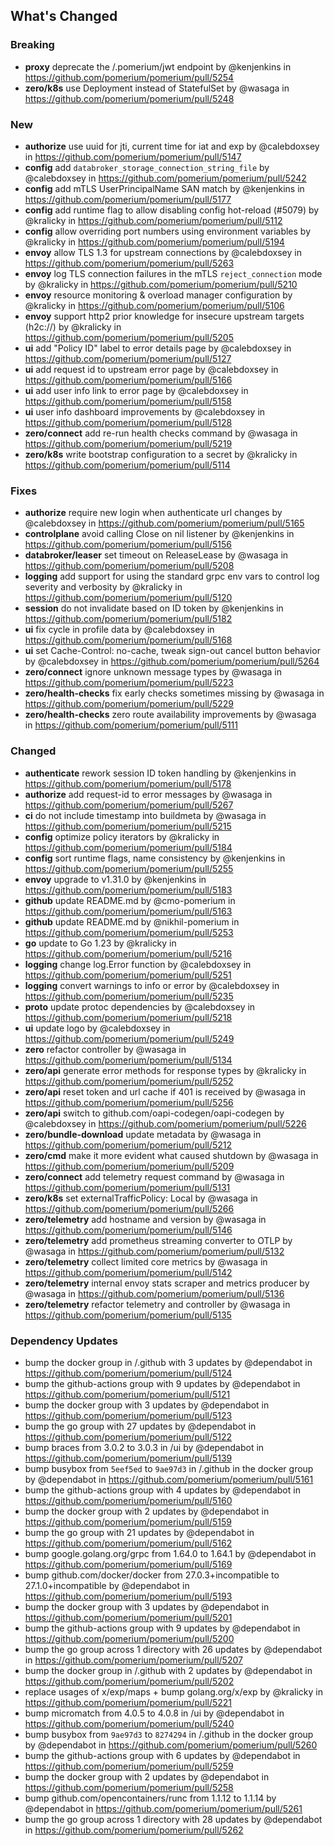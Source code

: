 ## What's Changed

### Breaking
* **proxy** deprecate the /.pomerium/jwt endpoint by @kenjenkins in https://github.com/pomerium/pomerium/pull/5254
* **zero/k8s** use Deployment instead of StatefulSet by @wasaga in https://github.com/pomerium/pomerium/pull/5248

### New
* **authorize** use uuid for jti, current time for iat and exp by @calebdoxsey in https://github.com/pomerium/pomerium/pull/5147
* **config** add `databroker_storage_connection_string_file` by @calebdoxsey in https://github.com/pomerium/pomerium/pull/5242
* **config** add mTLS UserPrincipalName SAN match by @kenjenkins in https://github.com/pomerium/pomerium/pull/5177
* **config** add runtime flag to allow disabling config hot-reload (#5079) by @kralicky in https://github.com/pomerium/pomerium/pull/5112
* **config** allow overriding port numbers using environment variables by @kralicky in https://github.com/pomerium/pomerium/pull/5194
* **envoy** allow TLS 1.3 for upstream connections by @calebdoxsey in https://github.com/pomerium/pomerium/pull/5263
* **envoy** log TLS connection failures in the mTLS `reject_connection` mode by @kralicky in https://github.com/pomerium/pomerium/pull/5210
* **envoy** resource monitoring & overload manager configuration by @kralicky in https://github.com/pomerium/pomerium/pull/5106
* **envoy** support http2 prior knowledge for insecure upstream targets (h2c://) by @kralicky in https://github.com/pomerium/pomerium/pull/5205
* **ui** add "Policy ID" label to error details page by @calebdoxsey in https://github.com/pomerium/pomerium/pull/5127
* **ui** add request id to upstream error page by @calebdoxsey in https://github.com/pomerium/pomerium/pull/5166
* **ui** add user info link to error page by @calebdoxsey in https://github.com/pomerium/pomerium/pull/5158
* **ui** user info dashboard improvements by @calebdoxsey in https://github.com/pomerium/pomerium/pull/5128
* **zero/connect** add re-run health checks command by @wasaga in https://github.com/pomerium/pomerium/pull/5219
* **zero/k8s** write bootstrap configuration to a secret by @kralicky in https://github.com/pomerium/pomerium/pull/5114

### Fixes
* **authorize** require new login when authenticate url changes by @calebdoxsey in https://github.com/pomerium/pomerium/pull/5165
* **controlplane** avoid calling Close on nil listener by @kenjenkins in https://github.com/pomerium/pomerium/pull/5156
* **databroker/leaser** set timeout on ReleaseLease by @wasaga in https://github.com/pomerium/pomerium/pull/5208
* **logging** add support for using the standard grpc env vars to control log severity and verbosity by @kralicky in https://github.com/pomerium/pomerium/pull/5120
* **session** do not invalidate based on ID token by @kenjenkins in https://github.com/pomerium/pomerium/pull/5182
* **ui** fix cycle in profile data by @calebdoxsey in https://github.com/pomerium/pomerium/pull/5168
* **ui** set Cache-Control: no-cache, tweak sign-out cancel button behavior by @calebdoxsey in https://github.com/pomerium/pomerium/pull/5264
* **zero/connect** ignore unknown message types by @wasaga in https://github.com/pomerium/pomerium/pull/5223
* **zero/health-checks** fix early checks sometimes missing by @wasaga in https://github.com/pomerium/pomerium/pull/5229
* **zero/health-checks** zero route availability improvements by @wasaga in https://github.com/pomerium/pomerium/pull/5111

### Changed
* **authenticate** rework session ID token handling by @kenjenkins in https://github.com/pomerium/pomerium/pull/5178
* **authorize** add request-id to error messages by @wasaga in https://github.com/pomerium/pomerium/pull/5267
* **ci** do not include timestamp into buildmeta by @wasaga in https://github.com/pomerium/pomerium/pull/5215
* **config** optimize policy iterators by @kralicky in https://github.com/pomerium/pomerium/pull/5184
* **config** sort runtime flags, name consistency by @kenjenkins in https://github.com/pomerium/pomerium/pull/5255
* **envoy** upgrade to v1.31.0 by @kenjenkins in https://github.com/pomerium/pomerium/pull/5183
* **github** update README.md by @cmo-pomerium in https://github.com/pomerium/pomerium/pull/5163
* **github** update README.md by @nikhil-pomerium in https://github.com/pomerium/pomerium/pull/5253
* **go** update to Go 1.23 by @kralicky in https://github.com/pomerium/pomerium/pull/5216
* **logging** change log.Error function by @calebdoxsey in https://github.com/pomerium/pomerium/pull/5251
* **logging** convert warnings to info or error by @calebdoxsey in https://github.com/pomerium/pomerium/pull/5235
* **proto** update protoc dependencies by @calebdoxsey in https://github.com/pomerium/pomerium/pull/5218
* **ui** update logo by @calebdoxsey in https://github.com/pomerium/pomerium/pull/5249
* **zero** refactor controller by @wasaga in https://github.com/pomerium/pomerium/pull/5134
* **zero/api** generate error methods for response types by @kralicky in https://github.com/pomerium/pomerium/pull/5252
* **zero/api** reset token and url cache if 401 is received by @wasaga in https://github.com/pomerium/pomerium/pull/5256
* **zero/api** switch to github.com/oapi-codegen/oapi-codegen by @calebdoxsey in https://github.com/pomerium/pomerium/pull/5226
* **zero/bundle-download** update metadata by @wasaga in https://github.com/pomerium/pomerium/pull/5212
* **zero/cmd** make it more evident what caused shutdown by @wasaga in https://github.com/pomerium/pomerium/pull/5209
* **zero/connect** add telemetry request command by @wasaga in https://github.com/pomerium/pomerium/pull/5131
* **zero/k8s** set externalTrafficPolicy: Local by @wasaga in https://github.com/pomerium/pomerium/pull/5266
* **zero/telemetry** add hostname and version by @wasaga in https://github.com/pomerium/pomerium/pull/5146
* **zero/telemetry** add prometheus streaming converter to OTLP by @wasaga in https://github.com/pomerium/pomerium/pull/5132
* **zero/telemetry** collect limited core metrics by @wasaga in https://github.com/pomerium/pomerium/pull/5142
* **zero/telemetry** internal envoy stats scraper and metrics producer by @wasaga in https://github.com/pomerium/pomerium/pull/5136
* **zero/telemetry** refactor telemetry and controller by @wasaga in https://github.com/pomerium/pomerium/pull/5135

### Dependency Updates
* bump the docker group in /.github with 3 updates by @dependabot in https://github.com/pomerium/pomerium/pull/5124
* bump the github-actions group with 9 updates by @dependabot in https://github.com/pomerium/pomerium/pull/5121
* bump the docker group with 3 updates by @dependabot in https://github.com/pomerium/pomerium/pull/5123
* bump the go group with 27 updates by @dependabot in https://github.com/pomerium/pomerium/pull/5122
* bump braces from 3.0.2 to 3.0.3 in /ui by @dependabot in https://github.com/pomerium/pomerium/pull/5139
* bump busybox from `5eef5ed` to `9ae97d3` in /.github in the docker group by @dependabot in https://github.com/pomerium/pomerium/pull/5161
* bump the github-actions group with 4 updates by @dependabot in https://github.com/pomerium/pomerium/pull/5160
* bump the docker group with 2 updates by @dependabot in https://github.com/pomerium/pomerium/pull/5159
* bump the go group with 21 updates by @dependabot in https://github.com/pomerium/pomerium/pull/5162
* bump google.golang.org/grpc from 1.64.0 to 1.64.1 by @dependabot in https://github.com/pomerium/pomerium/pull/5169
* bump github.com/docker/docker from 27.0.3+incompatible to 27.1.0+incompatible by @dependabot in https://github.com/pomerium/pomerium/pull/5193
* bump the docker group with 3 updates by @dependabot in https://github.com/pomerium/pomerium/pull/5201
* bump the github-actions group with 9 updates by @dependabot in https://github.com/pomerium/pomerium/pull/5200
* bump the go group across 1 directory with 26 updates by @dependabot in https://github.com/pomerium/pomerium/pull/5207
* bump the docker group in /.github with 2 updates by @dependabot in https://github.com/pomerium/pomerium/pull/5202
* replace usages of x/exp/maps + bump golang.org/x/exp by @kralicky in https://github.com/pomerium/pomerium/pull/5221
* bump micromatch from 4.0.5 to 4.0.8 in /ui by @dependabot in https://github.com/pomerium/pomerium/pull/5240
* bump busybox from `9ae97d3` to `8274294` in /.github in the docker group by @dependabot in https://github.com/pomerium/pomerium/pull/5260
* bump the github-actions group with 6 updates by @dependabot in https://github.com/pomerium/pomerium/pull/5259
* bump the docker group with 2 updates by @dependabot in https://github.com/pomerium/pomerium/pull/5258
* bump github.com/opencontainers/runc from 1.1.12 to 1.1.14 by @dependabot in https://github.com/pomerium/pomerium/pull/5261
* bump the go group across 1 directory with 28 updates by @dependabot in https://github.com/pomerium/pomerium/pull/5262
